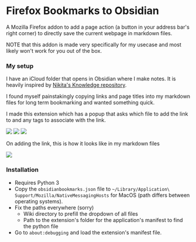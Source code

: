 # Firefox Bookmarks to Obsidian
A Mozilla Firefox addon to add a page action (a button in your address bar's right corner) to directly save the current webpage in markdown files.

NOTE that this addon is made very specifically for my usecase and most likely won't work for you out of the box.

### My setup
I have an iCloud folder that opens in Obsidian where I make notes. It is heavily inspired by [Nikita's Knowledge repository](https://github.com/nikitavoloboev/knowledge).

I found myself painstakingly copying links and page titles into my markdown files for long term bookmarking and wanted something quick.

I made this extension which has a popup that asks which file to add the link to and any tags to associate with the link.

![](https://i.imgur.com/iRO0l4Z.png)
![](https://i.imgur.com/NXpGnmv.png)
![](https://i.imgur.com/gmja6fB.png)

On adding the link, this is how it looks like in my markdown files

![](https://i.imgur.com/YkcSZyj.png)

### Installation
- Requires Python 3
- Copy the `obsidianbookmarks.json` file to `~/Library/Application\ Support/Mozilla/NativeMessagingHosts` for MacOS (path differs between operating systems).
- Fix the paths everywhere (sorry)
  - Wiki directory to prefill the dropdown of all files
  - Path to the extension's folder for the application's manifest to find the python file
- Go to `about:debugging` and load the extension's manifest file. 

